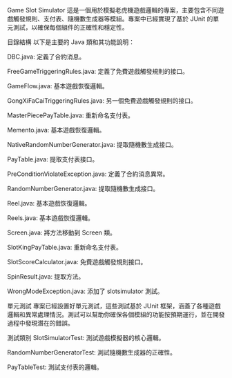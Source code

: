 Game Slot Simulator
這是一個用於模擬老虎機遊戲邏輯的專案，主要包含不同遊戲觸發規則、支付表、隨機數生成器等模組。專案中已經實現了基於 JUnit 的單元測試，以確保每個組件的正確性和穩定性。

目錄結構
以下是主要的 Java 類和其功能說明：

DBC.java: 定義了合約消息。

FreeGameTriggeringRules.java: 定義了免費遊戲觸發規則的接口。

GameFlow.java: 基本遊戲恢復邏輯。

GongXiFaCaiTriggeringRules.java: 另一個免費遊戲觸發規則的接口。

MasterPiecePayTable.java: 重新命名支付表。

Memento.java: 基本遊戲恢復邏輯。

NativeRandomNumberGenerator.java: 提取隨機數生成接口。

PayTable.java: 提取支付表接口。

PreConditionViolateException.java: 定義了合約消息異常。

RandomNumberGenerator.java: 提取隨機數生成接口。

Reel.java: 基本遊戲恢復邏輯。

Reels.java: 基本遊戲恢復邏輯。

Screen.java: 將方法移動到 Screen 類。

SlotKingPayTable.java: 重新命名支付表。

SlotScoreCalculator.java: 免費遊戲觸發規則接口。

SpinResult.java: 提取方法。

WrongModeException.java: 添加了 slotsimulator 測試。

單元測試
專案已經設置好單元測試，這些測試基於 JUnit 框架，涵蓋了各種遊戲邏輯和異常處理情況。測試可以幫助你確保各個模組的功能按預期運行，並在開發過程中發現潛在的錯誤。

測試類別
SlotSimulatorTest: 測試遊戲模擬器的核心邏輯。

RandomNumberGeneratorTest: 測試隨機數生成器的正確性。

PayTableTest: 測試支付表的邏輯。
